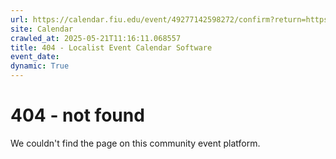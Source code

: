 ```yaml
---
url: https://calendar.fiu.edu/event/49277142598272/confirm?return=https%3A%2F%2Fcalendar.fiu.edu%2Fevent%2Frcr-workshop-research-data-management
site: Calendar
crawled_at: 2025-05-21T11:16:11.068557
title: 404 - Localist Event Calendar Software
event_date: 
dynamic: True
---
```


# 404 - not found
We couldn't find the page on this community event platform.
